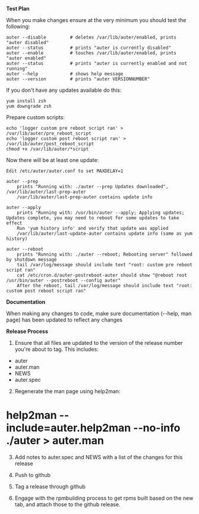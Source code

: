 **Test Plan**

When you make changes ensure at the very minimum you should test the following:

```
auter --disable         # deletes /var/lib/auter/enabled, prints "auter disabled"
auter --status          # prints "auter is currently disabled"
auter --enable          # touches /var/lib/auter/enabled, prints "auter enabled"
auter --status          # prints "auter is currently enabled and not running"
auter --help            # shows help message
auter --version         # prints "auter VERSIONNUMBER"
```

If you don't have any updates available do this:

```
yum install zsh
yum downgrade zsh
```

Prepare custom scripts:

```
echo 'logger custom pre reboot script ran' > /var/lib/auter/pre_reboot_script
echo 'logger custom post reboot script ran' > /var/lib/auter/post_reboot_script
chmod +x /var/lib/auter/*script
```

Now there will be at least one update:

```
Edit /etc/auter/auter.conf to set MAXDELAY=1

auter --prep
    prints "Running with: ./auter --prep Updates downloaded", /var/lib/auter/last-prep-auter
    /var/lib/auter/last-prep-auter contains update info

auter --apply
    prints "Running with: /usr/bin/auter --apply; Applying updates; Updates complete, you may need to reboot for some updates to take effect
    Run 'yum history info' and verify that update was applied
    /var/lib/auter/last-update-auter contains update info (same as yum history)

auter --reboot
    prints "Running with: ./auter --reboot; Rebooting server" followed by shutdown message
    tail /var/log/message should include text "root: custom pre reboot script ran"
    cat /etc/cron.d/auter-postreboot-auter should show "@reboot root /usr/bin/auter --postreboot --config auter"
    After the reboot, tail /var/log/message should include text "root: custom post reboot script ran"
```

**Documentation**

When making any changes to code, make sure documentation (--help, man page) has been updated to reflect any changes

**Release Process**

1.  Ensure that all files are updated to the version of the release number you're about to tag.  This includes:
  - auter
  - auter.man
  - NEWS
  - auter.spec

2.  Regenerate the man page using help2man:

  # help2man --include=auter.help2man --no-info ./auter > auter.man

3.  Add notes to auter.spec and NEWS with a list of the changes for this release

4.  Push to github

5.  Tag a release through github

6.  Engage with the rpmbuilding process to get rpms built based on the new tab, and attach those to the github release. 
